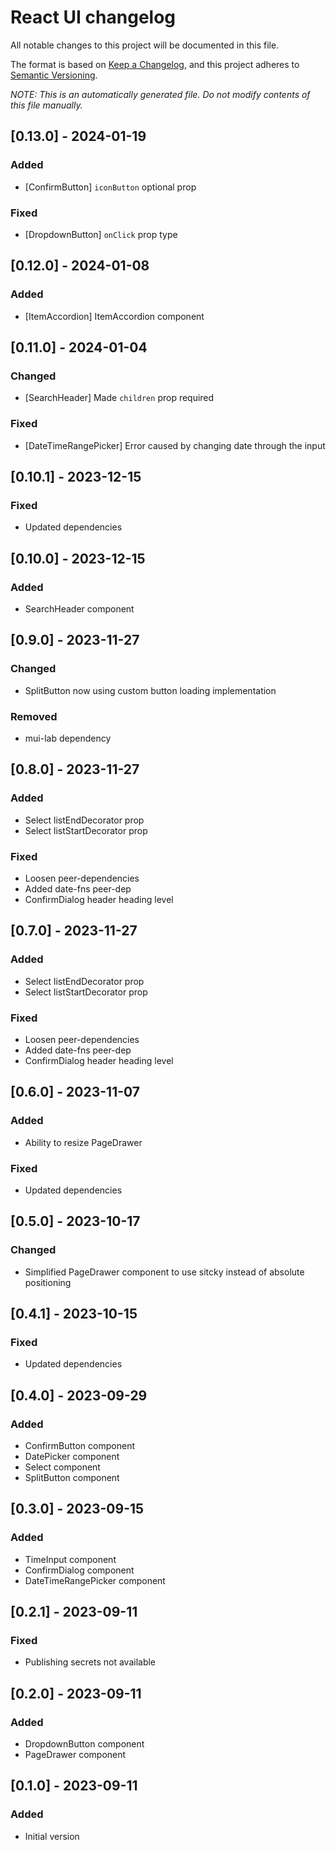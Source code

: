 # React UI changelog

All notable changes to this project will be documented in this file.

The format is based on [Keep a Changelog](https://keepachangelog.com/en/1.1.0/),
and this project adheres to [Semantic Versioning](https://semver.org/spec/v2.0.0.html).

_NOTE: This is an automatically generated file. Do not modify contents of this file manually._

## [0.13.0] - 2024-01-19
### Added
- [ConfirmButton] `iconButton` optional prop

### Fixed
- [DropdownButton] `onClick` prop type

## [0.12.0] - 2024-01-08
### Added
- [ItemAccordion] ItemAccordion component

## [0.11.0] - 2024-01-04
### Changed
- [SearchHeader] Made `children` prop required

### Fixed
- [DateTimeRangePicker] Error caused by changing date through the input

## [0.10.1] - 2023-12-15
### Fixed
- Updated dependencies

## [0.10.0] - 2023-12-15
### Added
- SearchHeader component

## [0.9.0] - 2023-11-27
### Changed
- SplitButton now using custom button loading implementation

### Removed
- mui-lab dependency

## [0.8.0] - 2023-11-27
### Added
- Select listEndDecorator prop
- Select listStartDecorator prop

### Fixed
- Loosen peer-dependencies
- Added date-fns peer-dep
- ConfirmDialog header heading level

## [0.7.0] - 2023-11-27
### Added
- Select listEndDecorator prop
- Select listStartDecorator prop

### Fixed
- Loosen peer-dependencies
- Added date-fns peer-dep
- ConfirmDialog header heading level

## [0.6.0] - 2023-11-07
### Added
- Ability to resize PageDrawer

### Fixed
- Updated dependencies

## [0.5.0] - 2023-10-17
### Changed
- Simplified PageDrawer component to use sitcky instead of absolute positioning

## [0.4.1] - 2023-10-15
### Fixed
- Updated dependencies

## [0.4.0] - 2023-09-29
### Added
- ConfirmButton component
- DatePicker component
- Select component
- SplitButton component

## [0.3.0] - 2023-09-15
### Added
- TimeInput component
- ConfirmDialog component
- DateTimeRangePicker component

## [0.2.1] - 2023-09-11
### Fixed
- Publishing secrets not available

## [0.2.0] - 2023-09-11
### Added
- DropdownButton component
- PageDrawer component

## [0.1.0] - 2023-09-11
### Added
- Initial version
